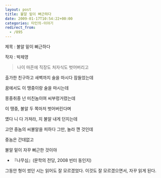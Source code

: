```yaml
---
layout: post
title: 불알 밑이 뻐근하다
date: 2009-01-17T10:54:22+00:00
categories: 타인의-이야기
redirect_from:
  - /895
---
```




제목 : 불알 밑이 뻐근하다

작자 : 박제영

> 나이 마흔에 직장도 처자식도 벗어버리고

출가한 친구하고 새벽까지 술을 마시다 잠들었는데

꿈에서도 이 땡중이랑 술을 마시는데

몽중취중 넌 미친놈이여 씨부렁거렸는데

이 땡중, 불알 두 쪽마저 벗어버린다며

옜다 니 다 가져라, 지 불알 내게 던지는데

고얀 중놈의 씨불알을 피하다 그만, 놀라 깬 것인데

중놈은 간데없고

불알 밑이 자꾸 뻐근한 것이야

- 『나무심』(문학의 전당, 2008 빈터 동인지)

그동안 형이 썼던 시는 읽어도 잘 모르겠었다. 이것도 잘 모르겠으면서, 자꾸 읽게 된다.
